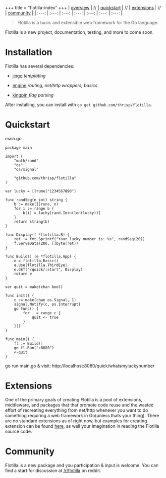 +++
title = "flotilla-index"
+++
| [overview](/flotilla) | // | [quickstart](#quickstart) | // | [extensions](#extensions) | // | [community](#community) |
| :---: | :---: | :---: | :---: | :---: | :---: | :---: |

> Flotilla is a basic and extensible web framework for the Go language.


Flotilla is a new project, documentation, testing, and more to come soon.


# Installation<a name="installation"></a>

Flotilla has several dependencies:

- [jingo](http://github.com/thrisp/jingo/) *templating*

- [engine](http://github.com/thrisp/engine) *routing, net/http wrappers, basics*

- [kingpin](http://gopkg.in/alecthomas/kingpin.v1)  *flag parsing*

After installing, you can install with `go get github.com/thrisp/flotilla`.

# Quickstart<a name="quickstart"></a>

main.go

    package main

    import (
        "math/rand"
        "os"
        "os/signal"

        "github.com/thrisp/flotilla"
    )

    var lucky = []rune("1234567890")

    func randSeq(n int) string {
        b := make([]rune, n)
        for i := range b {
            b[i] = lucky[rand.Intn(len(lucky))]
        }
        return string(b)
    }

    func Display(f *flotilla.R) {
        ret := fmt.Sprintf("Your lucky number is: %s", randSeq(20))
        f.ServeData(200, []byte(ret))
    }

    func Build() (e *flotilla.App) {
        e = flotilla.Basic()
        e.Use(flotilla.ThirdEye)
        e.GET("/quick/:start", Display)
        return e
    }

    var quit = make(chan bool)

    func init() {
        c := make(chan os.Signal, 1)
        signal.Notify(c, os.Interrupt)
        go func() {
            for _ = range c {
                quit <- true
            }
        }()
    }

    func main() {
        fl := Build()
        go fl.Run(":8080")
        <-quit
    }

go run main.go & visit: http://localhost:8080/quick/whatsmyluckynumber

# Extensions<a name="extensions"></a>

One of the primary goals of creating Flotilla is a pool of extensions, middleware, and packages that that promote code reuse and the wasted effort of recreating everything from net/http whenever you want to do something requiring a web framework in Go(unless thats your thing). There are no standard extensions as of right now, but examples for creating extension can be found [here](https://github.com/thrisp/flotilla_skeleton), as well your imagination in reading the Flotilla source code. 

# Community<a name="community"></a>

Flotilla is a new package and you participation & input is welcome. You can find a start for discussion at [/r/flotilla](http://reddit.com/r/flotillaaa) on reddit.

